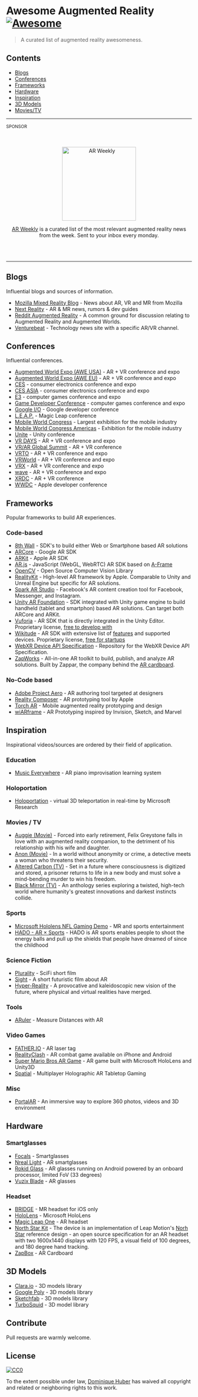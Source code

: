 # Awesome Augmented Reality [![Awesome](https://awesome.re/badge.svg)](https://awesome.re)

> A curated list of augmented reality awesomeness.

## Contents

- [Blogs](#blogs)
- [Conferences](#conferences)
- [Frameworks](#frameworks)
- [Hardware](#hardware)
- [Inspiration](#inspiration)
- [3D Models](#3d-models)
- [Movies/TV](#movies)

---

<sub>SPONSOR</sub>

<div align="center">
<br>
<br>
<a href="https://ar-weekly.blog">
	<img width="200" src="https://ar-weekly.blog/images/ar-weekly-logo-0b2347bb232c17c1d87dbdaa15a18c73.png" alt="AR Weekly"></a>
	<p>
<a href="https://ar-weekly.blog">AR Weekly</a> is a curated list of the most relevant augmented reality news from the week. Sent to your inbox every monday.
	</p>
	<br>
	<br>
</div>

---

## Blogs

Influential blogs and sources of information.

- [Mozilla Mixed Reality Blog](https://blog.mozvr.com/) - News about AR, VR and MR from Mozilla
- [Next Reality](https://next.reality.news/) - AR & MR news, rumors & dev guides
- [Reddit Augmented Reality](https://www.reddit.com/r/augmentedreality/) - A common ground for discussion relating to Augmented Reality and Augmented Worlds.
- [Venturebeat](https://venturebeat.com/category/arvr) - Technology news site with a specific AR/VR channel.

## Conferences

Influential conferences.

- [Augmented World Expo (AWE USA)](https://augmentedworldexpo.com/) - AR + VR conference and expo
- [Augmented World Expo (AWE EU)](https://eu.augmentedworldexpo.com/) - AR + VR conference and expo
- [CES](https://www.ces.tech/) - consumer electronics conference and expo
- [CES ASIA](http://www.cesasia.cn/) - consumer electronics conference and expo
- [E3](https://www.e3expo.com/) - computer games conference and expo
- [Game Developer Conference](https://www.gdconf.com/) - computer games conference and expo
- [Google I/O](https://events.google.com/io/) - Google developer conference
- [L.E.A.P.](https://www.magicleap.com/conference) - Magic Leap conference
- [Mobile World Congress](https://www.mobileworldcongress.com/) - Largest exhibition for the mobile industry
- [Mobile World Congress Americas](https://www.mwcamericas.com/) - Exhibition for the mobile industry
- [Unite](https://unite.unity.com/) - Unity conference
- [VR DAYS](https://vrdays.co/) - AR + VR conference and expo
- [VR/AR Global Summit](http://www.thevrara.com/vr-ar-global-summit) - AR + VR conference
- [VRTO](https://conference.virtualreality.to/) - AR + VR conference and expo
- [VRWorld](http://www.vrworldevent.com/) - AR + VR conference and expo
- [VRX](https://events.vr-intelligence.com/vrx/) - AR + VR conference and expo
- [wave](http://www.wavexc.com/) - AR + VR conference and expo
- [XRDC](http://www.xrdconf.com/) - AR + VR conference
- [WWDC](https://developer.apple.com/wwdc/) - Apple developer conference

## Frameworks

Popular frameworks to build AR experiences.

### Code-based

- [8th Wall](https://www.8thwall.com) - SDK's to build either Web or Smartphone based AR solutions
- [ARCore](https://developers.google.com/ar/) - Google AR SDK
- [ARKit](https://developer.apple.com/arkit/) - Apple AR SDK
- [AR.js](https://github.com/jeromeetienne/ar.js) - JavaScript (WebGL, WebRTC) AR SDK based on [A-Frame](https://aframe.io)
- [OpenCV](https://opencv.org) - Open Source Computer Vision Library
- [RealityKit](https://developer.apple.com/augmented-reality/reality-composer) - High-level AR framework by Apple. Comparable to Unity and Unreal Engine but specific for AR solutions.
- [Spark AR Studio](https://sparkar.facebook.com/ar-studio) - Facebook's AR content creation tool for Facebook, Messenger, and Instagram.
- [Unity AR Foundation](https://docs.unity3d.com/Packages/com.unity.xr.arfoundation@1.0/manual/index.html) - SDK integrated with Unity game engine to build handheld (tablet and smartphon) based AR solutions. Can target both ARCore and ARKit.
- [Vuforia](https://developer.vuforia.com/) - AR SDK that is directly integrated in the Unity Editor. Proprietary license, [free to develop with](https://developer.vuforia.com/vui/pricing)
- [Wikitude](https://www.wikitude.com/) - AR SDK with extensive list of [features](https://www.wikitude.com/products/wikitude-sdk-features/) and supported devices. Proprietary license, [free for startups](https://www.wikitude.com/store/)
- [WebXR Device API Specification](https://github.com/immersive-web/webxr) - Repository for the WebXR Device API Specification.
- [ZapWorks](https://zap.works) - All-in-one AR toolkit to build, publish, and analyze AR solutions. Built by Zappar, the company behind the [AR cardboard](#hardware).

### No-Code based

- [Adobe Project Aero](https://www.adobe.com/products/projectaero.html) - AR authoring tool targeted at designers
- [Reality Composer](https://developer.apple.com/augmented-reality/reality-composer) - AR prototyping tool by Apple
- [Torch AR](https://www.torch.app) - Mobile augmented reality prototyping and design
- [wiARframe](https://www.wiarframe.com) - AR Prototyping inspired by Invision, Sketch, and Marvel

## Inspiration

Inspirational videos/sources are ordered by their field of application.

### Education

- [Music Everywhere](https://www.youtube.com/watch?v=QdlJMc5ek_8) - AR piano improvisation learning system

### Holoportation

- [Holoportation](https://www.youtube.com/watch?v=7d59O6cfaM0) - virtual 3D teleportation in real-time by Microsoft Research

### Movies / TV

- [Auggie (Movie)](https://www.imdb.com/title/tt7596220/?ref_=fn_al_tt_1) - Forced into early retirement, Felix Greystone falls in love with an augmented reality companion, to the detriment of his relationship with his wife and daughter.
- [Anon (Movie)](https://www.imdb.com/title/tt5397194/videoplayer/vi1718335513?ref_=tt_ov_vi) - In a world without anonymity or crime, a detective meets a woman who threatens their security.
- [Altered Carbon (TV)](https://www.imdb.com/title/tt2261227/?ref_=fn_al_tt_1) - Set in a future where consciousness is digitized and stored, a prisoner returns to life in a new body and must solve a mind-bending murder to win his freedom.
- [Black Mirror (TV)](https://www.imdb.com/title/tt2085059/?ref_=fn_al_tt_1) - An anthology series exploring a twisted, high-tech world where humanity's greatest innovations and darkest instincts collide.

### Sports

- [Microsoft Hololens NFL Gaming Demo](https://www.youtube.com/watch?v=JQ2fhg1JQig) - MR and sports entertainment
- [HADO - AR × Sports](https://www.youtube.com/watch?v=REBPXwx24kA) - HADO is AR sports enables people to shoot the energy balls and pull up the shields that people have dreamed of since the childhood

### Science Fiction

- [Plurality](https://www.youtube.com/watch?v=IzryBRPwsog) - SciFi short film
- [Sight](https://vimeo.com/46304267) - A short futuristic film about AR
- [Hyper-Reality](https://www.youtube.com/watch?v=YJg02ivYzSs) - A provocative and kaleidoscopic new vision of the future, where physical and virtual realities have merged.

### Tools

- [ARuler](https://www.youtube.com/watch?time_continue=1&v=lIJXsQwC39U) - Measure Distances with AR

### Video Games

- [FATHER.IO](https://father.io/) - AR laser tag
- [RealityClash](https://reality-clash.com/) - AR combat game available on iPhone and Android
- [Super Mario Bros AR Game](https://www.youtube.com/watch?v=QN95nNDtxjo) - AR game built with Microsoft HoloLens and Unity3D
- [Spatial](https://www.kickstarter.com/projects/1539770337/spatial-multiplayer-ar-tabletop-gaming/description) - Multiplayer Holographic AR Tabletop Gaming

### Misc

- [PortalAR](https://www.youtube.com/watch?time_continue=22&v=-7NutV8kHLQ) - An immersive way to explore 360 photos, videos and 3D environment

## Hardware

### Smartglasses

- [Focals](https://www.bynorth.com) - Smartglasses
- [Nreal Light](https://nreal.ai/specs) - AR smartglasses
- [Rokid Glass](https://glass.rokid.com) - AR glasses running on Android powered by an onboard processor, limited FoV (33 degrees)
- [Vuzix Blade](https://www.vuzix.com/products/blade-smart-glasses) - AR glasses

### Headset

- [BRIDGE](https://bridge.occipital.com) - MR headset for iOS only
- [HoloLens](https://www.microsoft.com/en-us/hololens) - Microsoft HoloLens
- [Magic Leap One](https://www.magicleap.com) - AR headset
- [North Star Kit](https://www.smart-prototyping.com/Project-North-Star-Kit) - The device is an implementation of Leap Motion's [Norh Star]() reference design - an open source specification for an AR headset with two 1600x1440 displays with 120 FPS, a visual field of 100 degrees, and 180 degree hand tracking.
- [ZapBox](https://www.zappar.com/zapbox/) - AR Cardboard

## 3D Models

- [Clara.io](https://clara.io) - 3D models library
- [Google Poly](https://poly.google.com) - 3D models library
- [Sketchfab](https://sketchfab.com) - 3D models library
- [TurboSquid](https://www.turbosquid.com/Search/3D-Models/free) - 3D model library

## Contribute

Pull requests are warmly welcome.

## License

[![CC0](http://mirrors.creativecommons.org/presskit/buttons/88x31/svg/cc-zero.svg)](http://creativecommons.org/publicdomain/zero/1.0)

To the extent possible under law, [Dominique Huber](https://donhubi.ch) has waived all copyright and
related or neighboring rights to this work.
